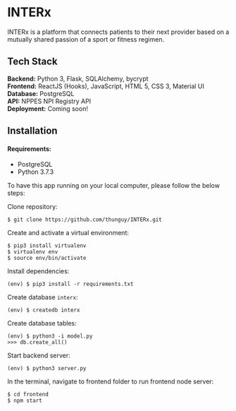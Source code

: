 # INTERx

INTERx is a platform that connects patients to their next provider based on a mutually shared passion of a sport or fitness regimen. 

## Tech Stack
__Backend:__ Python 3, Flask, SQLAlchemy, bycrypt\
__Frontend:__ ReactJS (Hooks), JavaScript, HTML 5, CSS 3, Material UI\
__Database:__ PostgreSQL\
__API:__ NPPES NPI Registry API\
__Deployment:__ Coming soon!

## Installation

#### Requirements:
- PostgreSQL
- Python 3.7.3

To have this app running on your local computer, please follow the below steps:

Clone repository:
```
$ git clone https://github.com/thunguy/INTERx.git
```
Create and activate a virtual environment:
```
$ pip3 install virtualenv
$ virtualenv env
$ source env/bin/activate
```
Install dependencies:
```
(env) $ pip3 install -r requirements.txt
```
Create database `interx`:
```
(env) $ createdb interx
```
Create database tables:
```
(env) $ python3 -i model.py
>>> db.create_all()
```
Start backend server:
```
(env) $ python3 server.py
```
In the terminal, navigate to frontend folder to run frontend node server:
```
$ cd frontend
$ npm start
```
